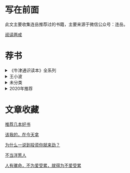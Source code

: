 # 写在前面

此文主要收集连岳推荐过的书籍，主要来源于微信公众号：连岳。

[阅读两戒](https://mp.weixin.qq.com/s/_Ze2yZByyoLbtM6BMXYKPA)

# 荐书 

<details>
<summary>《牛津通识读本》全系列</summary>

[《自闭症》](https://mp.weixin.qq.com/s/4z84Zpd-DnatVv4LSW4sow)

[《领导力》](https://mp.weixin.qq.com/s/xfZB-K8D7eEm6eZsV7m0qw)

[《犹太人与犹太教》](https://mp.weixin.qq.com/s/SPL4t8lbfwnrLa5V6QbTOQ)

[《牛顿新传》](https://mp.weixin.qq.com/s/k532ZTlcfDhNwEt_LeN7iw)

</details>

<details>
<summary>王小波</summary>

[《王小波作品集》](https://mp.weixin.qq.com/s/ehdMIn9cqdoMy_VGc6aakA)

[《一只特立独行的猪》](https://mp.weixin.qq.com/s/293gOHpP781sO9uTXlbz9g)

</details>


<details>
<summary>未分类</summary>

[《奇点临近》](https://mp.weixin.qq.com/s/PapKipaqeC1Ep3a5hB2TYA)

[《悉达多》](https://mp.weixin.qq.com/s/ByU97uhQGpVzNzsm73V31g)

[《我的财富观：安德鲁·卡内基自传》](https://mp.weixin.qq.com/s/ilOfisybm5rfpVqo1U4HBw)

[《新经济新规则》](https://mp.weixin.qq.com/s/GSmaGFW-W5ztrlj_MbGNOg)

[《理性乐观派》](https://mp.weixin.qq.com/s/aDIH2wbTjsIdMivjtllp0g)

[《边城》](https://mp.weixin.qq.com/s/KCZunvmMSWviBptztrAUWQ)

[《吹牛大王历险记》](https://mp.weixin.qq.com/s/X535vDbQ5e6iDhw8lQxQ4g)

[《乌合之众》](https://mp.weixin.qq.com/s/qT_9ARctbJz8i92u_IWHnA)

[《小王子》](https://mp.weixin.qq.com/s/lnfyA83S5Qt9UwQ_ow7YYg)

[《1984》](https://mp.weixin.qq.com/s/h2FyaaBXshGllvsF3IUJgg)

[《傅雷家书》](https://mp.weixin.qq.com/s/wO0j6Q65jcRod_J39HcDdQ)

[《Zero to One》（从零到一）](https://mp.weixin.qq.com/s/Ts6TKdVhAAskWRxBC2p5_Q)

[《人性的弱点》](https://mp.weixin.qq.com/s/scqmiaoENZ5GnemhPRFAKQ)

[《禅者的初心》](https://mp.weixin.qq.com/s/wvk8lWlRKaRi7PhCpHCh0Q)

</details>

<details>
<summary>2020年推荐</summary>

[KK三部曲《失控》、《科技想要什么》、《必然》](https://mp.weixin.qq.com/s/ZATWf_DczuP_AkGJJkTZIA)

[《邓小平传》](https://mp.weixin.qq.com/s/l9B40OSCTg-iWwzYe4kCBA)

[《美国大萧条》](https://mp.weixin.qq.com/s/uTaEkt3XB7BTLjrSADkmMA)

</details>

# 文章收藏

[推荐几本好书](https://mp.weixin.qq.com/s/fQyQyXCXukQ0XxszEKnaJQ)

[该我的，在今天拿](https://mp.weixin.qq.com/s/GA9FjsePV9VA0TJC_X-5SA)

[为什么一说到投资你就来劲？](https://mp.weixin.qq.com/s/Z3PRyUbBQevzczE9HwiseA)

[不当洋葱人](https://mp.weixin.qq.com/s/WC0dBuCkLwlp2hme3TreqQ)

[人有骡命，不为爱受累，就得为不爱受累](https://mp.weixin.qq.com/s/LefEcr59rWbw1TssKP7HqQ)
